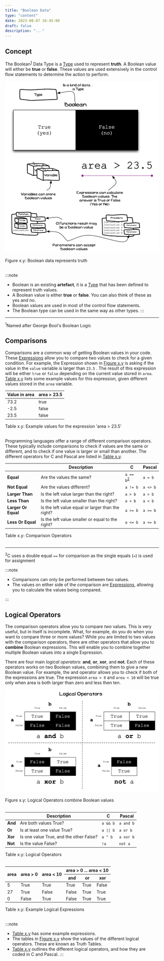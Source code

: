 ```yaml
---
title: "Boolean Data"
type: "content"
date: 2023-08-07 16:45:00
draft: false
description: "..."
---
```


## Concept

The Boolean<sup>[1](#FootnoteGeorgeBool)</sup> Data Type is a [Type](../../../1-sequence-and-data/1-concepts/07-type) used to represent **truth**. A Boolean value will either be **true** or **false**. These values are used extensively in the control flow statements to determine the action to perform.

<a id="FigureBooleanData"></a>

![Figure x.y: Boolean data represents truth](./images/boolean-data.png "Boolean data represents truthe")
<div class="caption"><span class="caption-figure-nbr">Figure x.y: </span>Boolean data represents truth</div><br/>

:::note
- Boolean is an existing **artefact**, it is a [Type](../../../1-sequence-and-data/1-concepts/07-type) that has been defined to represent truth values.
- A Boolean value is either **true** or **false**. You can also think of these as yes and no.
- Boolean values are used in most of the control flow statements.
- The Boolean type can be used in the same way as other types.
:::

<hr class="footnote">
<div id="FootnoteGeorgeBool" class="footnote"><sup>1</sup>Named after George Bool's Boolean Logic</div>


## Comparisons

Comparisons are a common way of getting Boolean values in your code. These [Expressions](#) allow you to compare two values to check for a given condition. For example, the Expression shown in [Figure x.y](#FigureBooleanData) is asking if the value in the `value` variable is larger than `23.5` . The result of this expression will be either `true` or `false` depending on the current value stored in `area`. [Table x.y](#TableExpressionValues) lists some example values for this expression, given different values stored in the `area` variable.

<a id="TableExpressionValues"></a>

| Value in area | area > 23.5 |
|---|---|
| 73.2 | true |
| -2.5 | false |
| 23.5 | false |

<div class="caption"><span class="caption-figure-nbr">Table x.y: </span>Example values for the expression 'area > 23.5'</div><br/>

Programming languages offer a range of different comparison operators. These typically include comparisons to check if values are the same or different, and to check if one value is larger or small than another. The different operators for C and Pascal are listed in [Table x.y](#TableOperators).

<a id="TableOperators"></a>

|  | Description | C | Pascal |
|---|---|---|---|
| **Equal** | Are the values the same? | `a == b`<sup>[2](#FootnoteEqualComparisonOperator)</sup> | `a = b` |
| **Not Equal** | Are the values different? | `a != b` | `a <> b` |
| **Larger Than** | Is the left value larger than the right? | `a > b` | `a > b` |
| **Less Than** | Is the left value smaller than the right? | `a < b` | `a < b` |
| **Larger Or Equal** | Is the left value equal or larger than the right? | `a >= b` | `a >= b` |
| **Less Or Equal** | Is the left value smaller or equal to the right? | `a <= b` | `a <= b` |

<div class="caption"><span class="caption-figure-nbr">Table x.y: </span>Comparison Operators</div><br/>
<hr class="footnote">
<div id="FootnoteEqualComparisonOperator" class="footnote"><sup>2</sup>C uses a double equal <code>==</code> for comparison as the single equals (<code>=</code>) is used for assignment</div>

:::note

- Comparisons can only be performed between two values.
- The values on either side of the comparison are [Expressions](#), allowing you to calculate the values being compared.

:::





## Logical Operators

The comparison operators allow you to compare *two* values. This is very useful, but in itself is incomplete. What, for example, do you do when you want to compare three or more values? While you are limited to two values with the comparison operators, there are other operators that allow you to **combine** Boolean expressions. This will enable you to combine together multiple Boolean values into a single Expression.

There are four main *logical operators*: **and**, **or**, **xor**, and **not**. Each of these operators works on two Boolean values, combining them to give a new Boolean value. For example, the and operator allows you to check if both of the expressions are true. The expression `area > 0` and `area < 10` will be true only when area is both larger than zero and less then ten.

<a id="FigureLogicalOperators"></a>

![Figure x.y: Logical Operators combine Boolean values](./images/logical-operators.png "Logical Operators combine Boolean values")
<div class="caption"><span class="caption-figure-nbr">Figure x.y: </span>Logical Operators combine Boolean values</div><br/>


<a id="TableLogicalOperators"></a>

|  | Description | C | Pascal |
|---|---|---|---|
| **And** | Are both values True? | `a && b` | `a and b` |
| **Or** | Is at least one value True? | `a \|\| b` | `a or b` |
| **Xor** | Is one value True, and the other False? | `a ^ b` | `a xor b` |
| **Not** | Is the value False? | `!a` | `not a` |

<div class="caption"><span class="caption-figure-nbr">Table x.y: </span>Logical Operators</div><br/>

<a id="TableLogicalExpressionsExample"></a>

<table>
<thead>
  <tr>
    <th rowspan="2">area</th>
    <th rowspan="2">area > 0</th>
    <th rowspan="2">area < 10</th>
    <th colspan="3">area > 0 ... area < 10</th>
  </tr>
  <tr>
    <th>and</th>
    <th>or</th>
    <th>xor</th>
  </tr>
</thead>
<tbody>
  <tr>
    <td>5</td>
    <td>True</td>
    <td>True</td>
    <td>True</td>
    <td>True</td>
    <td>False</td>
  </tr>
  <tr>
    <td>27</td>
    <td>True</td>
    <td>False</td>
    <td>False</td>
    <td>True</td>
    <td>True</td>
  </tr>
  <tr>
    <td>0</td>
    <td>False</td>
    <td>True</td>
    <td>False</td>
    <td>True</td>
    <td>True</td>
  </tr>
</tbody>
</table>

</tbody>
</table>

<div class="caption"><span class="caption-figure-nbr">Table x.y: </span>Example Logical Expressions</div><br/>


:::note
- [Table x.y](#TableLogicalExpressionsExample) has some example expressions.
- The tables in [Figure x.y](#FigureLogicalOperators) show the values of the different logical operators. These are known as Truth Tables.
- [Table x.y](#TableLogicalOperators) outlines the different logical operators, and how they are coded in C and Pascal.
:::
